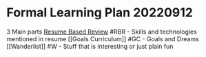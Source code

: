 # Formal Learning Plan 20220912
3 Main parts
[Resume Based Review](Resbasedrev.md) #RBR - Skills and technologies mentioned in resume
[[Goals Curriculum]] #GC - Goals and Dreams
[[Wanderlist]] #W - Stuff that is interesting or just plain fun

